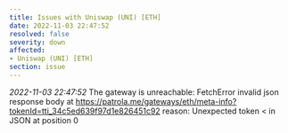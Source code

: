 ```yaml
---
title: Issues with Uniswap (UNI) [ETH]
date: 2022-11-03 22:47:52
resolved: false
severity: down
affected:
- Uniswap (UNI) [ETH]
section: issue
---
```


*2022-11-03 22:47:52* The gateway is unreachable: FetchError invalid json response body at https://patrola.me/gateways/eth/meta-info?tokenId=tti_34c5ed639f97d1e826451c92 reason: Unexpected token < in JSON at position 0